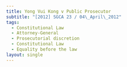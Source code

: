 ```yaml
---
title: Yong Vui Kong v Public Prosecutor
subtitle: "[2012] SGCA 23 / 04\_April\_2012"
tags:
  - Constitutional Law
  - Attorney-General
  - Prosecutorial discretion
  - Constitutional Law
  - Equality before the law
layout: single
---
```


